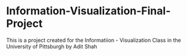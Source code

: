 # Information-Visualization-Final-Project

This is a project created for the Informatiion - Visualization Class in the University of Pittsburgh by Adit Shah
